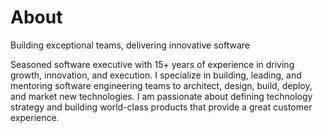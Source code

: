 # About
Building exceptional teams, delivering innovative software

Seasoned software executive with 15+ years of experience in driving growth, innovation, and execution. I specialize in building, leading, and mentoring software engineering teams to architect, design, build, deploy, and market new technologies. I am passionate about defining technology strategy and building world-class products that provide a great customer experience.
